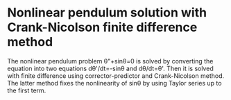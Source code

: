 # Nonlinear pendulum solution with Crank-Nicolson finite difference method
The nonlinear pendulum problem θ"+sinθ=0 is solved by converting the equation into two equations dθ'/dt=-sinθ and dθ/dt=θ'. Then it is solved with finite difference using corrector-predictor and Crank-Nicolson method. The latter method fixes the nonlinearity of sinθ by using Taylor series up to the first term.
